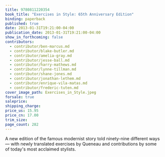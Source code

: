 ```yaml
---
title: 9780811220354
book_title: "Exercises in Style: 65th Anniversary Edition"
binding: paperback
published: true
date: 2013-01-31T19:21:00-04:00
publication_date: 2013-01-31T19:21:00-04:00
show_in_forthcoming: false
contributors:
  - contributor/ben-marcus.md
  - contributor/blake-butler.md
  - contributor/amelia-gray.md
  - contributor/jesse-ball.md
  - contributor/harry-mathews.md
  - contributor/lynne-tillman.md
  - contributor/shane-jones.md
  - contributor/jonathan-lethem.md
  - contributor/enrique-vila-matas.md
  - contributor/frederic-tuten.md
cover_image_path: Exercises_in_Style.jpeg
forsale: true
saleprice:
shipping_charge:
price_us: 15.95
price_cn: 17.00
trim_size:
page_count: 282
---
```

A new edition of the famous modernist story told ninety-nine different ways — with newly translated exercises by Queneau and contributions by some of today's most acclaimed stylists.

